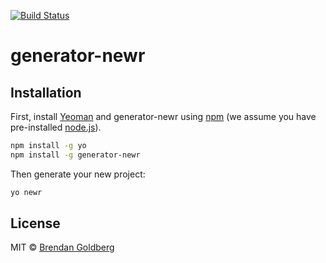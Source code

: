 [![Build Status](https://travis-ci.org/BrendanOswego/generator-newr.svg?branch=master)](https://travis-ci.org/BrendanOswego/generator-newr)
# generator-newr

## Installation

First, install [Yeoman](http://yeoman.io) and generator-newr using [npm](https://www.npmjs.com/) (we assume you have pre-installed [node.js](https://nodejs.org/)).

```bash
npm install -g yo
npm install -g generator-newr
```

Then generate your new project:

```bash
yo newr
```

## License

MIT © [Brendan Goldberg]()

[travis-image]: https://travis-ci.org/BrendanOswego/generator-newr.svg?branch=master
[travis-url]: https://travis-ci.org/BrendanOswego/generator-newr
